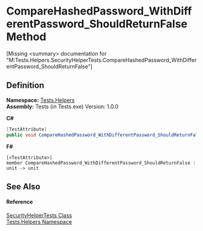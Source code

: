 # CompareHashedPassword_WithDifferentPassword_ShouldReturnFalse Method


\[Missing &lt;summary&gt; documentation for "M:Tests.Helpers.SecurityHelperTests.CompareHashedPassword_WithDifferentPassword_ShouldReturnFalse"\]



## Definition
**Namespace:** <a href="N_Tests_Helpers.md">Tests.Helpers</a>  
**Assembly:** Tests (in Tests.exe) Version: 1.0.0

**C#**
``` C#
[TestAttribute]
public void CompareHashedPassword_WithDifferentPassword_ShouldReturnFalse()
```
**F#**
``` F#
[<TestAttribute>]
member CompareHashedPassword_WithDifferentPassword_ShouldReturnFalse : unit -> unit 
```



## See Also


#### Reference
<a href="T_Tests_Helpers_SecurityHelperTests.md">SecurityHelperTests Class</a>  
<a href="N_Tests_Helpers.md">Tests.Helpers Namespace</a>  
